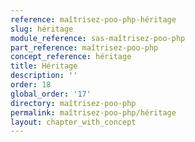```yaml
---
reference: maîtrisez-poo-php-héritage
slug: héritage
module_reference: sas-maîtrisez-poo-php
part_reference: maîtrisez-poo-php
concept_reference: héritage
title: Héritage
description: ''
order: 18
global_order: '17'
directory: maîtrisez-poo-php
permalink: maîtrisez-poo-php/héritage
layout: chapter_with_concept
---
```


